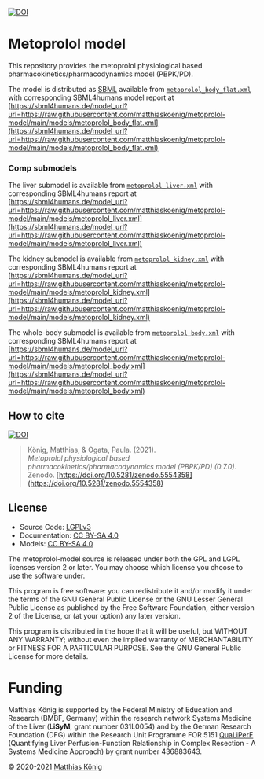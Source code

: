 [![DOI](https://zenodo.org/badge/DOI/10.5281/zenodo.5554358.svg)](https://doi.org/10.5281/zenodo.5554358)

# Metoprolol model
This repository provides the metoprolol physiological based pharmacokinetics/pharmacodynamics model (PBPK/PD).


The model is distributed as [SBML](http://sbml.org) available from [`metoprolol_body_flat.xml`](./models/metoprolol_body_flat.xml) with 
corresponding SBML4humans model report at [https://sbml4humans.de/model_url?url=https://raw.githubusercontent.com/matthiaskoenig/metoprolol-model/main/models/metoprolol_body_flat.xml](https://sbml4humans.de/model_url?url=https://raw.githubusercontent.com/matthiaskoenig/metoprolol-model/main/models/metoprolol_body_flat.xml)

### Comp submodels
The liver submodel is available from [`metoprolol_liver.xml`](./models/metoprolol_liver.xml) with corresponding SBML4humans report at
[https://sbml4humans.de/model_url?url=https://raw.githubusercontent.com/matthiaskoenig/metoprolol-model/main/models/metoprolol_liver.xml](https://sbml4humans.de/model_url?url=https://raw.githubusercontent.com/matthiaskoenig/metoprolol-model/main/models/metoprolol_liver.xml)

The kidney submodel is available from [`metoprolol_kidney.xml`](./models/metoprolol_kidney.xml) with corresponding SBML4humans report at
[https://sbml4humans.de/model_url?url=https://raw.githubusercontent.com/matthiaskoenig/metoprolol-model/main/models/metoprolol_kidney.xml](https://sbml4humans.de/model_url?url=https://raw.githubusercontent.com/matthiaskoenig/metoprolol-model/main/models/metoprolol_kidney.xml)

The whole-body submodel is available from [`metoprolol_body.xml`](./models/metoprolol_body.xml) with corresponding SBML4humans report at
[https://sbml4humans.de/model_url?url=https://raw.githubusercontent.com/matthiaskoenig/metoprolol-model/main/models/metoprolol_body.xml](https://sbml4humans.de/model_url?url=https://raw.githubusercontent.com/matthiaskoenig/metoprolol-model/main/models/metoprolol_body.xml)

## How to cite
[![DOI](https://zenodo.org/badge/DOI/10.5281/zenodo.5554092.svg)](https://doi.org/10.5281/zenodo.5554092)

> König, Matthias, & Ogata, Paula. (2021).  
> *Metoprolol physiological based pharmacokinetics/pharmacodynamics model (PBPK/PD) (0.7.0).*   
> Zenodo. [https://doi.org/10.5281/zenodo.5554358](https://doi.org/10.5281/zenodo.5554358)

## License

* Source Code: [LGPLv3](http://opensource.org/licenses/LGPL-3.0)
* Documentation: [CC BY-SA 4.0](http://creativecommons.org/licenses/by-sa/4.0/)
* Models: [CC BY-SA 4.0](http://creativecommons.org/licenses/by-sa/4.0/)

The metoprolol-model source is released under both the GPL and LGPL licenses version 2 or
later. You may choose which license you choose to use the software under.

This program is free software: you can redistribute it and/or modify it under
the terms of the GNU General Public License or the GNU Lesser General Public
License as published by the Free Software Foundation, either version 2 of the
License, or (at your option) any later version.

This program is distributed in the hope that it will be useful, but WITHOUT ANY
WARRANTY; without even the implied warranty of MERCHANTABILITY or FITNESS FOR A
PARTICULAR PURPOSE. See the GNU General Public License for more details.

Funding
=======
Matthias König is supported by the Federal Ministry of Education and Research (BMBF, Germany)
within the research network Systems Medicine of the Liver (**LiSyM**, grant number 031L0054)
and by the German Research Foundation (DFG) within the Research Unit Programme FOR 5151
[QuaLiPerF](https://qualiperf.de) (Quantifying Liver Perfusion-Function Relationship in Complex Resection -
A Systems Medicine Approach) by grant number 436883643.

© 2020-2021 [Matthias König](https://livermetabolism.com)

